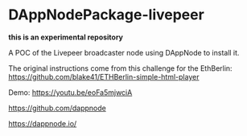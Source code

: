 # DAppNodePackage-livepeer

__this is an experimental repository__

A POC of the Livepeer broadcaster node using DAppNode to install it.

The original instructions come from this challenge for the EthBerlin:
https://github.com/blake41/ETHBerlin-simple-html-player

Demo: https://youtu.be/eoFa5mjwciA

https://github.com/dappnode

https://dappnode.io/
